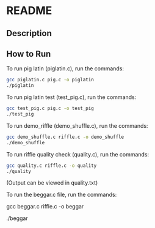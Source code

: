 # README

## Description

  
## How to Run
To run pig latin (piglatin.c), run the commands:

```bash
gcc piglatin.c pig.c -o piglatin
./piglatin
```

  

To run pig latin test (test\_pig.c), run the commands:


```bash
gcc test_pig.c pig.c -o test_pig
./test_pig
```
  

To run demo_riffle (demo_shuffle.c), run the commands:

```bash
gcc demo_shuffle.c riffle.c -o demo_shuffle
./demo_shuffle
```
  

To run riffle quality check (quality.c), run the commands:
```bash
gcc quality.c riffle.c -o quality
./quality
```

(Output can be viewed in quality.txt)

  

To run the beggar.c file, run the commands:

gcc beggar.c riffle.c -o beggar

./beggar
